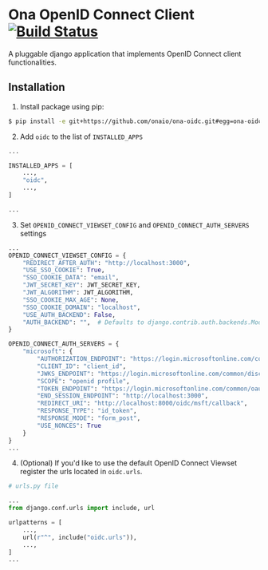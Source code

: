 # Ona OpenID Connect Client [![Build Status](https://travis-ci.org/onaio/ona-oidc.svg?branch=master)](https://travis-ci.org/onaio/ona-oidc)

A pluggable django application that implements OpenID Connect client functionalities.

## Installation

1. Install package using pip:

```sh
$ pip install -e git+https://github.com/onaio/ona-oidc.git#egg=ona-oidc
```

2. Add `oidc` to the list of `INSTALLED_APPS`

```python
...

INSTALLED_APPS = [
    ...,
    "oidc",
    ...,
]

...

```

3. Set `OPENID_CONNECT_VIEWSET_CONFIG` and `OPENID_CONNECT_AUTH_SERVERS` settings

```python
...
OPENID_CONNECT_VIEWSET_CONFIG = {
    "REDIRECT_AFTER_AUTH": "http://localhost:3000",
    "USE_SSO_COOKIE": True,
    "SSO_COOKIE_DATA": "email",
    "JWT_SECRET_KEY": JWT_SECRET_KEY,
    "JWT_ALGORITHM": JWT_ALGORITHM,
    "SSO_COOKIE_MAX_AGE": None,
    "SSO_COOKIE_DOMAIN": "localhost",
    "USE_AUTH_BACKEND": False,
    "AUTH_BACKEND": "",  # Defaults to django.contrib.auth.backends.ModelBackend
}

OPENID_CONNECT_AUTH_SERVERS = {
    "microsoft": {
        "AUTHORIZATION_ENDPOINT": "https://login.microsoftonline.com/common/oauth2/v2.0/authorize",
        "CLIENT_ID": "client_id",
        "JWKS_ENDPOINT": "https://login.microsoftonline.com/common/discovery/v2.0/keys",
        "SCOPE": "openid profile",
        "TOKEN_ENDPOINT": "https://login.microsoftonline.com/common/oauth2/v2.0/token",
        "END_SESSION_ENDPOINT": "http://localhost:3000",
        "REDIRECT_URI": "http://localhost:8000/oidc/msft/callback",
        "RESPONSE_TYPE": "id_token",
        "RESPONSE_MODE": "form_post",
        "USE_NONCES": True
    }
}
...

```

4. (Optional) If you'd like to use the default OpenID Connect Viewset register the urls located in `oidc.urls`.

```python
# urls.py file

...
from django.conf.urls import include, url

urlpatterns = [
    ...,
    url(r"^", include("oidc.urls")),
    ...,
]
...

```
